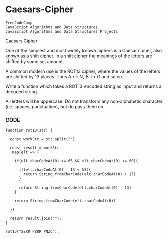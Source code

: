 # Caesars-Cipher

    FreeCodeCamp
    JavaScript Algorithms and Data Structures
    JavaScript Algorithms and Data Structures Projects

Caesars Cipher

One of the simplest and most widely known ciphers is a Caesar cipher, also known as a shift cipher. In a shift cipher the meanings of the letters are shifted by some set amount.

A common modern use is the ROT13 cipher, where the values of the letters are shifted by 13 places. Thus A ↔ N, B ↔ O and so on.

Write a function which takes a ROT13 encoded string as input and returns a decoded string.

All letters will be uppercase. Do not transform any non-alphabetic character (i.e. spaces, punctuation), but do pass them on.

### CODE

    function rot13(str) {
    
      const workStr = str.split("")
    
      const result = workStr
      .map(elt => {
    
        if(elt.charCodeAt(0) >= 65 && elt.charCodeAt(0) <= 90){
    
          if(elt.charCodeAt(0) - 13 < 65){
            return String.fromCharCode(elt.charCodeAt(0) + 13)
          }
    
          return String.fromCharCode(elt.charCodeAt(0) - 13)
        }
    
        return String.fromCharCode(elt.charCodeAt(0))
    
      })
    
      return result.join("");
    }
    
    rot13("SERR PBQR PNZC");
